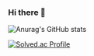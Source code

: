 ### Hi there 👋

![Anurag's GitHub stats](https://github-readme-stats.vercel.app/api?username=lyouxsun&show_icons=true&theme=radical)

[![Solved.ac Profile](http://mazassumnida.wtf/api/v2/generate_badge?boj=leedrkr323)](https://solved.ac/leedrkr323/)

<!--
**lyouxsun/lyouxsun** is a ✨ _special_ ✨ repository because its `README.md` (this file) appears on your GitHub profile.

Here are some ideas to get you started:

- 🔭 I’m currently working on ...
- 🌱 I’m currently learning ...
- 👯 I’m looking to collaborate on ...
- 🤔 I’m looking for help with ...
- 💬 Ask me about ...
- 📫 How to reach me: ...
- 😄 Pronouns: ...
- ⚡ Fun fact: ...
-->
